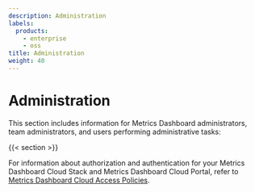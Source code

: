 ```yaml
---
description: Administration
labels:
  products:
    - enterprise
    - oss
title: Administration
weight: 40
---
```


# Administration

This section includes information for Metrics Dashboard administrators, team administrators, and users performing administrative tasks:

{{< section >}}

For information about authorization and authentication for your Metrics Dashboard Cloud Stack and Metrics Dashboard Cloud Portal, refer to [Metrics Dashboard Cloud Access Policies](/docs/metrics-dashboard-cloud/authentication-and-permissions/access-policies/).
